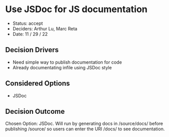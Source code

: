 # Use JSDoc for JS documentation

-   Status: accept
-   Deciders: Arthur Lu, Marc Reta
-   Date: 11 / 29 / 22

## Decision Drivers

-   Need simple way to publish documentation for code
-   Already documentating infile using JSDoc style

## Considered Options

-   JSDoc

## Decision Outcome

Chosen Option: JSDoc. Will run by generating docs in /source/docs/ before publishing /source/ so users can enter the URI /docs/ to see documentation.
